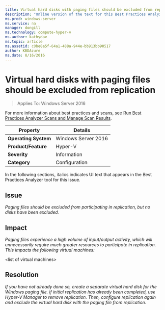 ```yaml
---
title: Virtual hard disks with paging files should be excluded from replication
description: "Online version of the text for this Best Practices Analyzer rule."
ms.prod: windows-server
ms.service: na
manager: dongill
ms.technology: compute-hyper-v
ms.author: kathydav
ms.topic: article
ms.assetid: c0be8a5f-64a1-488a-944e-bb913bb90517
author: KBDAzure
ms.date: 8/16/2016
---
```

# Virtual hard disks with paging files should be excluded from replication

>Applies To: Windows Server 2016

For more information about best practices and scans, see [Run Best Practices Analyzer Scans and Manage Scan Results](https://go.microsoft.com/fwlink/p/?LinkID=223177).  
  
|Property|Details|  
|-|-|  
|**Operating System**|Windows Server 2016|  
|**Product/Feature**|Hyper-V|  
|**Severity**|Information|  
|**Category**|Configuration|  
  
In the following sections, italics indicates UI text that appears in the Best Practices Analyzer tool for this issue.  
  
## Issue  
*Paging files should be excluded from participating in replication, but no disks have been excluded.*  
  
## Impact  
*Paging files experience a high volume of input/output activity, which will unnecessarily require much greater resources to participate in replication. This impacts the following virtual machines:*  
  
\<list of virtual machines>  
  
## Resolution  
*If you have not already done so, create a separate virtual hard disk for the Windows paging file. If initial replication has already been completed, use Hyper-V Manager to remove replication. Then, configure replication again and exclude the virtual hard disk with the paging file from replication.*  
  


